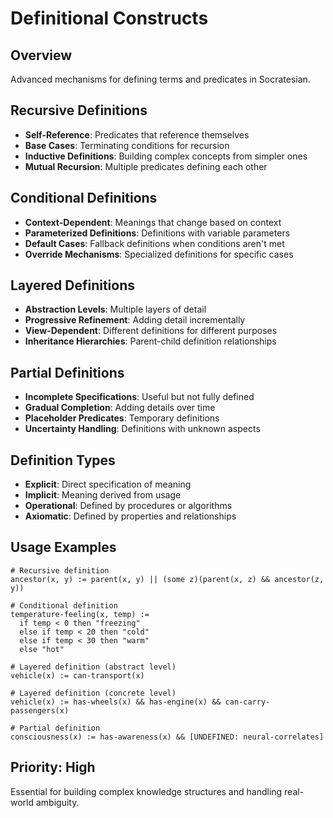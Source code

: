 # Definitional Constructs

## Overview
Advanced mechanisms for defining terms and predicates in Socratesian.

## Recursive Definitions
- **Self-Reference**: Predicates that reference themselves
- **Base Cases**: Terminating conditions for recursion
- **Inductive Definitions**: Building complex concepts from simpler ones
- **Mutual Recursion**: Multiple predicates defining each other

## Conditional Definitions
- **Context-Dependent**: Meanings that change based on context
- **Parameterized Definitions**: Definitions with variable parameters
- **Default Cases**: Fallback definitions when conditions aren't met
- **Override Mechanisms**: Specialized definitions for specific cases

## Layered Definitions
- **Abstraction Levels**: Multiple layers of detail
- **Progressive Refinement**: Adding detail incrementally
- **View-Dependent**: Different definitions for different purposes
- **Inheritance Hierarchies**: Parent-child definition relationships

## Partial Definitions
- **Incomplete Specifications**: Useful but not fully defined
- **Gradual Completion**: Adding details over time
- **Placeholder Predicates**: Temporary definitions
- **Uncertainty Handling**: Definitions with unknown aspects

## Definition Types
- **Explicit**: Direct specification of meaning
- **Implicit**: Meaning derived from usage
- **Operational**: Defined by procedures or algorithms
- **Axiomatic**: Defined by properties and relationships

## Usage Examples
```
# Recursive definition
ancestor(x, y) := parent(x, y) || (some z)(parent(x, z) && ancestor(z, y))

# Conditional definition
temperature-feeling(x, temp) := 
  if temp < 0 then "freezing"
  else if temp < 20 then "cold"
  else if temp < 30 then "warm"
  else "hot"

# Layered definition (abstract level)
vehicle(x) := can-transport(x)

# Layered definition (concrete level)
vehicle(x) := has-wheels(x) && has-engine(x) && can-carry-passengers(x)

# Partial definition
consciousness(x) := has-awareness(x) && [UNDEFINED: neural-correlates]
```

## Priority: High
Essential for building complex knowledge structures and handling real-world ambiguity.